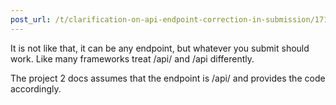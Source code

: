 ```yaml
---
post_url: /t/clarification-on-api-endpoint-correction-in-submission/171525/2
---
```

It is not like that, it can be any endpoint, but whatever you submit should work. Like many frameworks treat /api/ and /api differently.

The project 2 docs assumes that the endpoint is /api/ and provides the code accordingly.